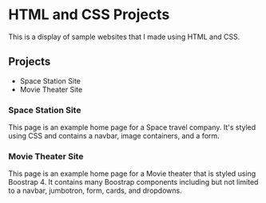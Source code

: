 # HTML and CSS Projects

This is a display of sample websites that I made using HTML and CSS.

## Projects

- Space Station Site
- Movie Theater Site

### Space Station Site

This page is an example home page for a Space travel company. It's styled using CSS and contains a navbar, image containers, and a form.

### Movie Theater Site

This page is an example home page for a Movie theater that is styled using Boostrap 4. It contains many Boostrap components including but not limited to a navbar, jumbotron, form, cards, and dropdowns.
